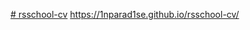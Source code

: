 [# rsschool-cv](https://1nparad1se.github.io/rsschool-cv/cv)
https://1nparad1se.github.io/rsschool-cv/